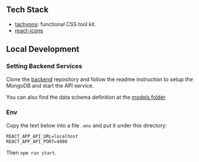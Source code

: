 ## Tech Stack 

- [tachyons](http://tachyons.io/): functional CSS tool kit.
- [react-icons](https://github.com/react-icons/react-icons)

## Local Development 

### Setting Backend Services

Clone the [backend](https://github.com/Chiuweiyu/IMDB_mid/tree/main/backend) repository 
and follow the readme instruction to setup the MongoDB and start the API service. 

You can also find the data schema definition at the [models folder](https://github.com/Chiuweiyu/IMDB_mid/tree/main/backend/models)

### Env

Copy the text below into a file `.env` and put it under this directory:

```
REACT_APP_API_URL=localhost
REACT_APP_API_PORT=4000
```

Then `npm run start`. 
